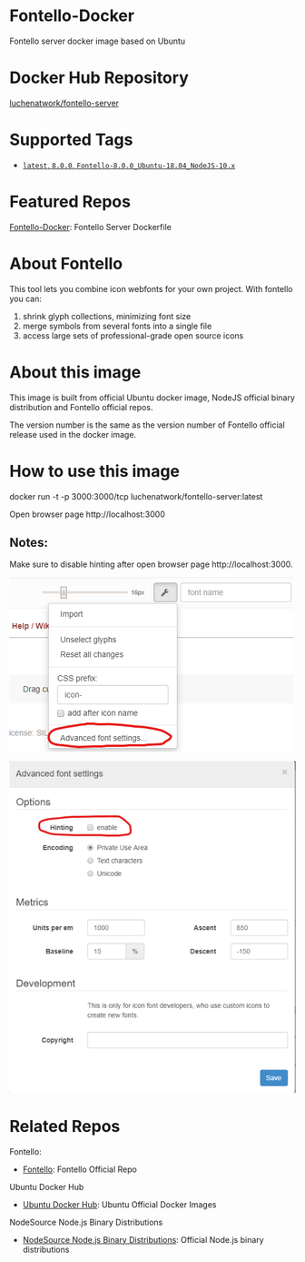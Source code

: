 # Fontello-Docker
Fontello server docker image based on Ubuntu

# Docker Hub Repository
[luchenatwork/fontello-server](https://hub.docker.com/r/luchenatwork/fontello-server)

# Supported Tags
-   [`latest`, `8.0.0`,  `Fontello-8.0.0_Ubuntu-18.04_NodeJS-10.x`](https://github.com/luchenatwork/Fontello-Docker/blob/master/8.0.0/Dockerfile)

# Featured Repos
[Fontello-Docker](https://github.com/luchenatwork/Fontello-Docker): Fontello Server Dockerfile

# About Fontello
This tool lets you combine icon webfonts for your own project. With fontello you can:
1.  shrink glyph collections, minimizing font size
2.  merge symbols from several fonts into a single file
3.  access large sets of professional-grade open source icons

# About this image
This image is built from official Ubuntu docker image, NodeJS official binary distribution and Fontello official repos.

The version number is the same as the version number of Fontello official release used in the docker image.

# How to use this image
docker run -t -p 3000:3000/tcp luchenatwork/fontello-server:latest

Open browser page http://localhost:3000

## Notes:
Make sure to disable hinting after open browser page http://localhost:3000.

![Open Advanced Font Settings](https://raw.githubusercontent.com/luchenatwork/Fontello-Docker/master/doc/AdvancedFontSettings.png)

![Uncheck Hinting Option](https://raw.githubusercontent.com/luchenatwork/Fontello-Docker/master/doc/UncheckHinting.png)

# Related Repos
Fontello:
-   [Fontello](https://github.com/fontello/fontello): Fontello Official Repo

Ubuntu Docker Hub
- [Ubuntu Docker Hub](https://hub.docker.com/_/ubuntu?tab=description): Ubuntu Official Docker Images

NodeSource Node.js Binary Distributions
- [NodeSource Node.js Binary Distributions](https://github.com/nodesource/distributions): Official Node.js binary distributions
